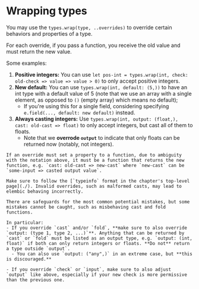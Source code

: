 # Wrapping types

You may use the `types.wrap(type, ..overrides)` to override certain behaviors and properties of a type.

For each override, if you pass a function, you receive the old value and must return the new value.

Some examples:

1. **Positive integers:** You can use `let pos-int = types.wrap(int, check: old-check => value => value > 0)` to only accept positive integers.
2. **New default:** You can use `types.wrap(int, default: (5,))` to have an int type with a default value of 5 (note that we use an array with a single element, as opposed to `()` (empty array) which means no default);
    - If you're using this for a single field, considering specifying `e.field(..., default: new default)` instead.
3. **Always casting integers:** Use `types.wrap(int, output: (float,), cast: old-cast => float)` to only accept integers, but cast all of them to floats.
    - Note that we **overrode `output`** to indicate that only floats can be returned now (notably, not integers).

```admonish note title="Overriding a function with another"
If an override must set a property to a function, due to ambiguity with the notation above, it must be a function that returns the new function, e.g. `cast: old-cast => new-cast` where `new-cast` can be `some-input => casted output value`.
```

```admonish warning
Make sure to follow the [`typeinfo` format in the chapter's top-level page](./). Invalid overrides, such as malformed casts, may lead to elembic behaving incorrectly.

There are safeguards for the most common potential mistakes, but some mistakes cannot be caught, such as misbehaving cast and fold functions.

In particular:
- If you override `cast` and/or `fold`, **make sure to also override `output: (type 1, type 2, ...)`**. Anything that can be returned by `cast` or `fold` must be listed as an output type, e.g. `output: (int, float)` if both can only return integers or floats. **Do not** return a type outside `output`.
  - You can also use `output: ("any",)` in an extreme case, but **this is discouraged.**

- If you override `check` or `input`, make sure to also adjust `output` like above, especially if your new check is more permissive than the previous one.
```
